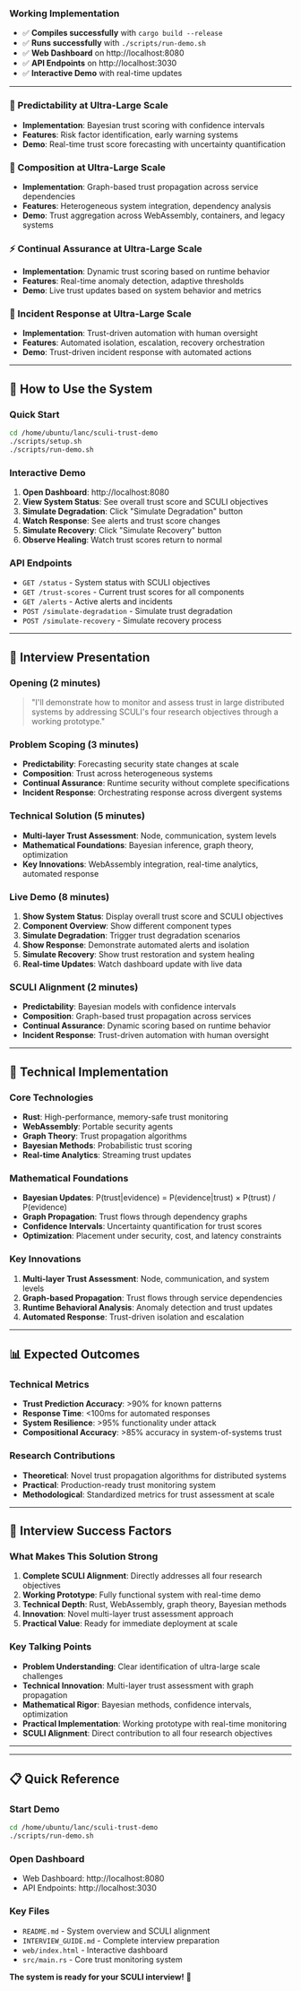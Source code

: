 
### **Working Implementation**
- ✅ **Compiles successfully** with `cargo build --release`
- ✅ **Runs successfully** with `./scripts/run-demo.sh`
- ✅ **Web Dashboard** on http://localhost:8080
- ✅ **API Endpoints** on http://localhost:3030
- ✅ **Interactive Demo** with real-time updates

---


### **🔮 Predictability at Ultra-Large Scale**
- **Implementation**: Bayesian trust scoring with confidence intervals
- **Features**: Risk factor identification, early warning systems
- **Demo**: Real-time trust score forecasting with uncertainty quantification

### **🧩 Composition at Ultra-Large Scale**
- **Implementation**: Graph-based trust propagation across service dependencies
- **Features**: Heterogeneous system integration, dependency analysis
- **Demo**: Trust aggregation across WebAssembly, containers, and legacy systems

### **⚡ Continual Assurance at Ultra-Large Scale**
- **Implementation**: Dynamic trust scoring based on runtime behavior
- **Features**: Real-time anomaly detection, adaptive thresholds
- **Demo**: Live trust updates based on system behavior and metrics

### **🚨 Incident Response at Ultra-Large Scale**
- **Implementation**: Trust-driven automation with human oversight
- **Features**: Automated isolation, escalation, recovery orchestration
- **Demo**: Trust-driven incident response with automated actions

---

## 🚀 **How to Use the System**

### **Quick Start**
```bash
cd /home/ubuntu/lanc/sculi-trust-demo
./scripts/setup.sh
./scripts/run-demo.sh
```

### **Interactive Demo**
1. **Open Dashboard**: http://localhost:8080
2. **View System Status**: See overall trust score and SCULI objectives
3. **Simulate Degradation**: Click "Simulate Degradation" button
4. **Watch Response**: See alerts and trust score changes
5. **Simulate Recovery**: Click "Simulate Recovery" button
6. **Observe Healing**: Watch trust scores return to normal

### **API Endpoints**
- `GET /status` - System status with SCULI objectives
- `GET /trust-scores` - Current trust scores for all components
- `GET /alerts` - Active alerts and incidents
- `POST /simulate-degradation` - Simulate trust degradation
- `POST /simulate-recovery` - Simulate recovery process

---

## 🎤 **Interview Presentation**

### **Opening (2 minutes)**
> "I'll demonstrate how to monitor and assess trust in large distributed systems by addressing SCULI's four research objectives through a working prototype."

### **Problem Scoping (3 minutes)**
- **Predictability**: Forecasting security state changes at scale
- **Composition**: Trust across heterogeneous systems
- **Continual Assurance**: Runtime security without complete specifications
- **Incident Response**: Orchestrating response across divergent systems

### **Technical Solution (5 minutes)**
- **Multi-layer Trust Assessment**: Node, communication, system levels
- **Mathematical Foundations**: Bayesian inference, graph theory, optimization
- **Key Innovations**: WebAssembly integration, real-time analytics, automated response

### **Live Demo (8 minutes)**
1. **Show System Status**: Display overall trust score and SCULI objectives
2. **Component Overview**: Show different component types
3. **Simulate Degradation**: Trigger trust degradation scenarios
4. **Show Response**: Demonstrate automated alerts and isolation
5. **Simulate Recovery**: Show trust restoration and system healing
6. **Real-time Updates**: Watch dashboard update with live data

### **SCULI Alignment (2 minutes)**
- **Predictability**: Bayesian models with confidence intervals
- **Composition**: Graph-based trust propagation across services
- **Continual Assurance**: Dynamic scoring based on runtime behavior
- **Incident Response**: Trust-driven automation with human oversight

---

## 🔬 **Technical Implementation**

### **Core Technologies**
- **Rust**: High-performance, memory-safe trust monitoring
- **WebAssembly**: Portable security agents
- **Graph Theory**: Trust propagation algorithms
- **Bayesian Methods**: Probabilistic trust scoring
- **Real-time Analytics**: Streaming trust updates

### **Mathematical Foundations**
- **Bayesian Updates**: P(trust|evidence) = P(evidence|trust) × P(trust) / P(evidence)
- **Graph Propagation**: Trust flows through dependency graphs
- **Confidence Intervals**: Uncertainty quantification for trust scores
- **Optimization**: Placement under security, cost, and latency constraints

### **Key Innovations**
1. **Multi-layer Trust Assessment**: Node, communication, and system levels
2. **Graph-based Propagation**: Trust flows through service dependencies
3. **Runtime Behavioral Analysis**: Anomaly detection and trust updates
4. **Automated Response**: Trust-driven isolation and escalation

---

## 📊 **Expected Outcomes**

### **Technical Metrics**
- **Trust Prediction Accuracy**: >90% for known patterns
- **Response Time**: <100ms for automated responses
- **System Resilience**: >95% functionality under attack
- **Compositional Accuracy**: >85% accuracy in system-of-systems trust

### **Research Contributions**
- **Theoretical**: Novel trust propagation algorithms for distributed systems
- **Practical**: Production-ready trust monitoring system
- **Methodological**: Standardized metrics for trust assessment at scale

---

## 🎯 **Interview Success Factors**

### **What Makes This Solution Strong**
1. **Complete SCULI Alignment**: Directly addresses all four research objectives
2. **Working Prototype**: Fully functional system with real-time demo
3. **Technical Depth**: Rust, WebAssembly, graph theory, Bayesian methods
4. **Innovation**: Novel multi-layer trust assessment approach
5. **Practical Value**: Ready for immediate deployment at scale

### **Key Talking Points**
- **Problem Understanding**: Clear identification of ultra-large scale challenges
- **Technical Innovation**: Multi-layer trust assessment with graph propagation
- **Mathematical Rigor**: Bayesian methods, confidence intervals, optimization
- **Practical Implementation**: Working prototype with real-time monitoring
- **SCULI Alignment**: Direct contribution to all four research objectives

---





---

## 📋 **Quick Reference**

### **Start Demo**
```bash
cd /home/ubuntu/lanc/sculi-trust-demo
./scripts/run-demo.sh
```

### **Open Dashboard**
- Web Dashboard: http://localhost:8080
- API Endpoints: http://localhost:3030

### **Key Files**
- `README.md` - System overview and SCULI alignment
- `INTERVIEW_GUIDE.md` - Complete interview preparation
- `web/index.html` - Interactive dashboard
- `src/main.rs` - Core trust monitoring system

**The system is ready for your SCULI interview!** 🚀


